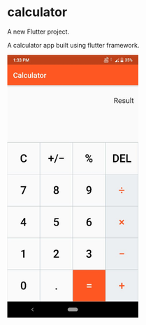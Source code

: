 # calculator

A new Flutter project.

A calculator app built using flutter framework.

<img src="calculator.jpeg" height="600"/>
